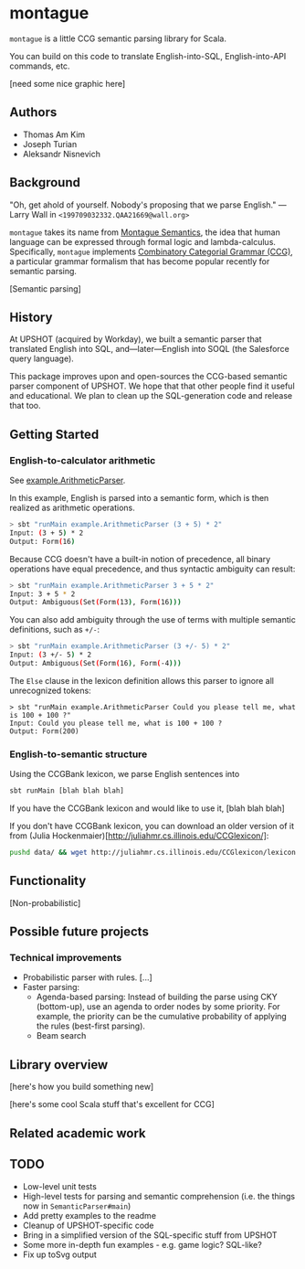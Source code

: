 montague
========

`montague` is a little CCG semantic parsing library for Scala.

You can build on this code to translate English-into-SQL,
English-into-API commands, etc.

[need some nice graphic here]

Authors
-------

* Thomas Am Kim
* Joseph Turian
* Aleksandr Nisnevich

Background
----------

"Oh, get ahold of yourself. Nobody's proposing that we parse English."
— Larry Wall in `<199709032332.QAA21669@wall.org>`

`montague` takes its name from [Montague
Semantics](https://en.wikipedia.org/wiki/Montague_grammar), the
idea that human language can be expressed through formal logic and
lambda-calculus.  Specifically, `montague` implements [Combinatory
Categorial Grammar
(CCG)](https://en.wikipedia.org/wiki/Combinatory_categorial_grammar), a
particular grammar formalism that has become popular recently for
semantic parsing.

[Semantic parsing]

History
-------

At UPSHOT (acquired by Workday), we built a semantic parser that
translated English into SQL, and—later—English into SOQL (the
Salesforce query language).

This package improves upon and open-sources the CCG-based semantic
parser component of UPSHOT. We hope that that other people find it
useful and educational. We plan to clean up the SQL-generation code
and release that too.

Getting Started
---------------

### English-to-calculator arithmetic

See [example.ArithmeticParser](https://ghe.megaleo.com/upshot/montague/blob/master/src/main/scala/example/ArithmeticParser.scala).

In this example, English is parsed into a semantic form, which is
then realized as arithmetic operations.

```sh
> sbt "runMain example.ArithmeticParser (3 + 5) * 2"
Input: (3 + 5) * 2
Output: Form(16)
```

Because CCG doesn't have a built-in notion of precedence, all binary operations have equal precedence, and thus
syntactic ambiguity can result:

```sh
> sbt "runMain example.ArithmeticParser 3 + 5 * 2"
Input: 3 + 5 * 2
Output: Ambiguous(Set(Form(13), Form(16)))
```

You can also add ambiguity through the use of terms with multiple semantic definitions, such as `+/-`:

```sh
> sbt "runMain example.ArithmeticParser (3 +/- 5) * 2"
Input: (3 +/- 5) * 2
Output: Ambiguous(Set(Form(16), Form(-4)))
```

The `Else` clause in the lexicon definition allows this parser to ignore all unrecognized tokens:
```
> sbt "runMain example.ArithmeticParser Could you please tell me, what is 100 + 100 ?"
Input: Could you please tell me, what is 100 + 100 ?
Output: Form(200)
```

### English-to-semantic structure

Using the CCGBank lexicon, we parse English sentences into

```sh
sbt runMain [blah blah blah]
```

If you have the CCGBank lexicon and would like to use it, [blah blah blah]

If you don't have CCGBank lexicon, you can download an older version
of it from (Julia
Hockenmaier)[http://juliahmr.cs.illinois.edu/CCGlexicon/]:

```sh
pushd data/ && wget http://juliahmr.cs.illinois.edu/CCGlexicon/lexicon.wsj02-21.gz && gunzip lexicon.wsj02-21.gz && popd
```

Functionality
-------------

[Non-probabilistic]

Possible future projects
------------------------

### Technical improvements

* Probabilistic parser with rules. [...]
* Faster parsing:
	* Agenda-based parsing: Instead of building the parse using
	CKY (bottom-up), use an agenda to order nodes by some
	priority. For example, the priority can be the cumulative
	probability of applying the rules (best-first parsing).
	* Beam search

Library overview
----------------

[here's how you build something new]

[here's some cool Scala stuff that's excellent for CCG]

Related academic work
---------------------

TODO
----

- Low-level unit tests
- High-level tests for parsing and semantic comprehension (i.e. the
things now in `SemanticParser#main`)
- Add pretty examples to the readme
- Cleanup of UPSHOT-specific code
- Bring in a simplified version of the SQL-specific stuff from UPSHOT
- Some more in-depth fun examples - e.g. game logic? SQL-like?
- Fix up toSvg output
